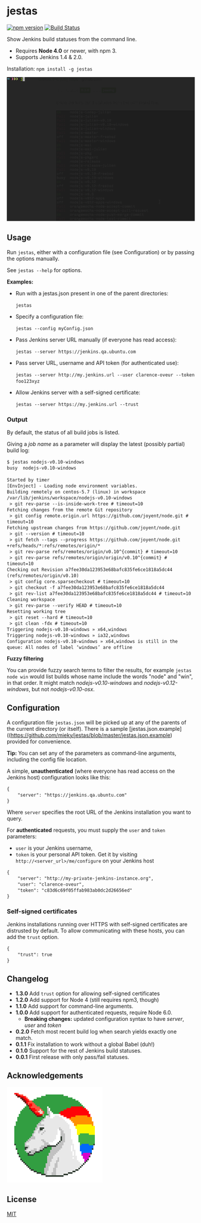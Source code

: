 # jestas

[![npm version](https://badge.fury.io/js/jestas.svg)](http://badge.fury.io/js/jestas) [![Build Status](https://travis-ci.org/mieky/jestas.svg?branch=master)](https://travis-ci.org/mieky/jestas)

Show Jenkins build statuses from the command line.

- Requires **Node 4.0** or newer, with npm 3.
- Supports Jenkins 1.4 & 2.0.

Installation:
`npm install -g jestas`

![jestas usage example](https://github.com/mieky/jestas/raw/master/screenshot.gif)


## Usage

Run `jestas`, either with a configuration file (see Configuration) or by passing the options manually.

See `jestas --help` for options.

**Examples:**

- Run with a jestas.json present in one of the parent directories:

    `jestas`

- Specify a configuration file:

    `jestas --config myConfig.json`

- Pass Jenkins server URL manually (if everyone has read access):

    `jestas --server https://jenkins.qa.ubuntu.com`

- Pass server URL, username and API token (for authenticated use):

    `jestas --server http://my.jenkins.url --user clarence-oveur --token foo123xyz`

- Allow Jenkins server with a self-signed certificate:

    `jestas --server https://my.jenkins.url --trust`


### Output

By default, the status of all build jobs is listed.

Giving a *job name* as a parameter will display the latest (possibly partial) build log:

```
$ jestas nodejs-v0.10-windows
busy  nodejs-v0.10-windows

Started by timer
[EnvInject] - Loading node environment variables.
Building remotely on centos-5.7 (linux) in workspace /var/lib/jenkins/workspace/nodejs-v0.10-windows
 > git rev-parse --is-inside-work-tree # timeout=10
Fetching changes from the remote Git repository
 > git config remote.origin.url https://github.com/joyent/node.git # timeout=10
Fetching upstream changes from https://github.com/joyent/node.git
 > git --version # timeout=10
 > git fetch --tags --progress https://github.com/joyent/node.git +refs/heads/*:refs/remotes/origin/*
 > git rev-parse refs/remotes/origin/v0.10^{commit} # timeout=10
 > git rev-parse refs/remotes/origin/origin/v0.10^{commit} # timeout=10
Checking out Revision a7fee30da123953e68bafc835fe6ce1818a5dc44 (refs/remotes/origin/v0.10)
 > git config core.sparsecheckout # timeout=10
 > git checkout -f a7fee30da123953e68bafc835fe6ce1818a5dc44
 > git rev-list a7fee30da123953e68bafc835fe6ce1818a5dc44 # timeout=10
Cleaning workspace
 > git rev-parse --verify HEAD # timeout=10
Resetting working tree
 > git reset --hard # timeout=10
 > git clean -fdx # timeout=10
Triggering nodejs-v0.10-windows » x64,windows
Triggering nodejs-v0.10-windows » ia32,windows
Configuration nodejs-v0.10-windows » x64,windows is still in the queue: All nodes of label ‘windows’ are offline
```

**Fuzzy filtering**

You can provide fuzzy search terms to filter the results, for example `jestas node win` would list builds whose name include the words "node" and "win", in that order. It might match *nodejs-v0.10-windows* and *nodejs-v0.12-windows*, but not *nodejs-v0.10-osx*.


## Configuration

A configuration file `jestas.json` will be picked up at any of the parents of the current directory (or itself). There is a sample [jestas.json.example]((https://github.com/mieky/jestas/blob/master/jestas.json.example) provided for convenience.

**Tip:** You can set any of the parameters as command-line arguments, including the config file location.

A simple, **unauthenticated** (where everyone has read access on the Jenkins host) configuration looks like this:

```
{
    "server": "https://jenkins.qa.ubuntu.com"
}
```

Where `server` specifies the root URL of the Jenkins installation you want to query.

For **authenticated** requests, you must supply the `user` and `token` parameters:

- `user` is your Jenkins username,
- `token` is your personal API token. Get it by visiting `http://<server_url>/me/configure` on your Jenkins host

```
{
    "server": "http://my-private-jenkins-instance.org",
    "user": "clarence-oveur",
    "token": "c83d6c69f05ffab983ab0dc2d26656ed"
}
```

### Self-signed certificates

Jenkins installations running over HTTPS with self-signed certificates are distrusted by default. To allow communicating with these hosts, you can add the `trust` option.

```
{
    "trust": true
}
```

## Changelog

- **1.3.0** Add `trust` option for allowing self-signed certificates
- **1.2.0** Add support for Node 4 (still requires npm3, though)
- **1.1.0** Add support for command-line arguments.
- **1.0.0** Add support for authenticated requests, require Node 6.0.
  - **Breaking changes:** updated configuration syntax to have *server*, *user* and *token*
- **0.2.0** Fetch most recent build log when search yields exactly one match.
- **0.1.1** Fix installation to work without a global Babel (duh!)
- **0.1.0** Support for the rest of Jenkins build statuses.
- **0.0.1** First release with only pass/fail statuses.

## Acknowledgements

[![chilicorn](chilicorn.png)](http://futurice.com/blog/sponsoring-free-time-open-source-activities)

## License

[MIT](https://github.com/mieky/jestas/blob/master/LICENSE)
